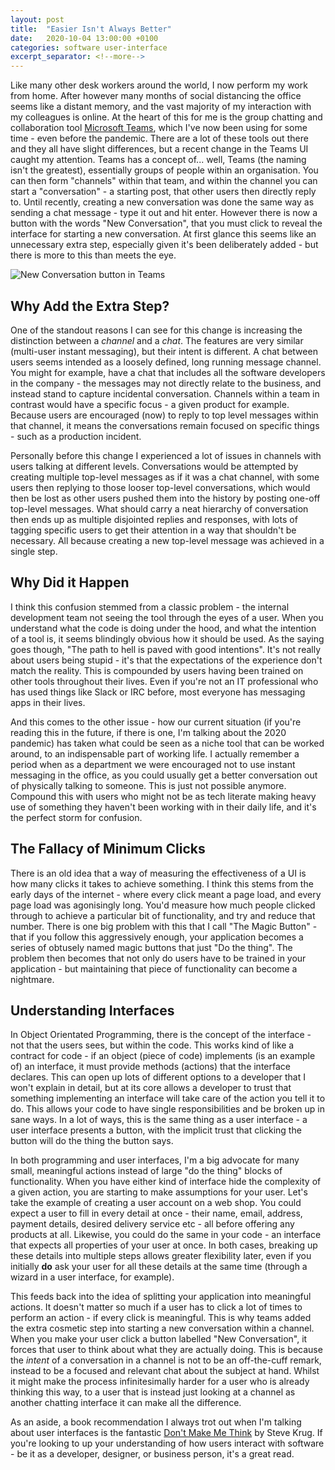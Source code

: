 ```yaml
---
layout: post
title:  "Easier Isn't Always Better"
date:   2020-10-04 13:00:00 +0100
categories: software user-interface
excerpt_separator: <!--more-->
---
```


Like many other desk workers around the world, I now perform my work from home. After however many months of social distancing the office seems like a distant memory, and the vast majority of my interaction with my colleagues is online. At the heart of this for me is the group chatting and collaboration tool [Microsoft Teams](https://www.microsoft.com/en-gb/microsoft-365/microsoft-teams/group-chat-software), which I've now been using for some time - even before the pandemic. There are a lot of these tools out there and they all have slight differences, but a recent change in the Teams UI caught my attention. Teams has a concept of... well, Teams (the naming isn't the greatest), essentially groups of people within an organisation. You can then form "channels" within that team, and within the channel you can start a "conversation" - a starting post, that other users then directly reply to. Until recently, creating a new conversation was done the same way as sending a chat message - type it out and hit enter. However there is now a button with the words "New Conversation", that you must click to reveal the interface for starting a new conversation. At first glance this seems like an unnecessary extra step, especially given it's been deliberately added - but there is more to this than meets the eye.
 
![New Conversation button in Teams](/images/2020-10-04-easier-isnt-always-better.png)

<!--more-->

## Why Add the Extra Step?
 
One of the standout reasons I can see for this change is increasing the distinction between a *channel* and a *chat*. The features are very similar (multi-user instant messaging), but their intent is different. A chat between users seems intended as a loosely defined, long running message channel. You might for example, have a chat that includes all the software developers in the company - the messages may not directly relate to the business, and instead stand to capture incidental conversation. Channels within a team in contrast would have a specific focus - a given product for example. Because users are encouraged (now) to reply to top level messages within that channel, it means the conversations remain focused on specific things - such as a production incident.
 
Personally before this change I experienced a lot of issues in channels with users talking at different levels. Conversations would be attempted by creating multiple top-level messages as if it was a chat channel, with some users then replying to those looser top-level conversations, which would then be lost as other users pushed them into the history by posting one-off top-level messages. What should carry a neat hierarchy of conversation then ends up as multiple disjointed replies and responses, with lots of tagging specific users to get their attention in a way that shouldn't be necessary. All because creating a new top-level message was achieved in a single step.
 
## Why Did it Happen
 
I think this confusion stemmed from a classic problem - the internal development team not seeing the tool through the eyes of a user. When you understand what the code is doing under the hood, and what the intention of a tool is, it seems blindingly obvious how it should be used. As the saying goes though, "The path to hell is paved with good intentions". It's not really about users being stupid - it's that the expectations of the experience don't match the reality. This is compounded by users having been trained on other tools throughout their lives. Even if you're not an IT professional who has used things like Slack or IRC before, most everyone has messaging apps in their lives.
 
And this comes to the other issue - how our current situation (if you're reading this in the future, if there is one, I'm talking about the 2020 pandemic) has taken what could be seen as a niche tool that can be worked around, to an indispensable part of working life. I actually remember a period when as a department we were encouraged not to use instant messaging in the office, as you could usually get a better conversation out of physically talking to someone. This is just not possible anymore. Compound this with users who might not be as tech literate making heavy use of something they haven't been working with in their daily life, and it's the perfect storm for confusion.
 
## The Fallacy of Minimum Clicks
 
There is an old idea that a way of measuring the effectiveness of a UI is how many clicks it takes to achieve something. I think this stems from the early days of the internet - where every click meant a page load, and every page load was agonisingly long. You'd measure how much people clicked through to achieve a particular bit of functionality, and try and reduce that number. There is one big problem with this that I call "The Magic Button" - that if you follow this aggressively enough, your application becomes a series of obtusely named magic buttons that just "Do the thing". The problem then becomes that not only do users have to be trained in your application - but maintaining that piece of functionality can become a nightmare.
 
## Understanding Interfaces
 
In Object Orientated Programming, there is the concept of the interface - not that the users sees, but within the code. This works kind of like a contract for code - if an object (piece of code) implements (is an example of) an interface, it must provide methods (actions) that the interface declares. This can open up lots of different options to a developer that I won't explain in detail, but at its core allows a developer to trust that something implementing an interface will take care of the action you tell it to do. This allows your code to have single responsibilities and be broken up in sane ways. In a lot of ways, this is the same thing as a user interface - a user interface presents a button, with the implicit trust that clicking the button will do the thing the button says.
 
In both programming and user interfaces, I'm a big advocate for many small, meaningful actions instead of large "do the thing" blocks of functionality. When you have either kind of interface hide the complexity of a given action, you are starting to make assumptions for your user. Let's take the example of creating a user account on a web shop. You could expect a user to fill in every detail at once - their name, email, address, payment details, desired delivery service etc - all before offering any products at all. Likewise, you could do the same in your code - an interface that expects all properties of your user at once. In both cases, breaking up these details into multiple steps allows greater flexibility later, even if you initially **do** ask your user for all these details at the same time (through a wizard in a user interface, for example).
 
This feeds back into the idea of splitting your application into meaningful actions. It doesn't matter so much if a user has to click a lot of times to perform an action - if every click is meaningful. This is why teams added the extra cosmetic step into starting a new conversation within a channel. When you make your user click a button labelled "New Conversation", it forces that user to think about what they are actually doing. This is because the *intent* of a conversation in a channel is not to be an off-the-cuff remark, instead to be a focused and relevant chat about the subject at hand. Whilst it might make the process infinitesimally harder for a user who is already thinking this way, to a user that is instead just looking at a channel as another chatting interface it can make all the difference.
 
As an aside, a book recommendation I always trot out when I'm talking about user interfaces is the fantastic [Don't Make Me Think](https://www.goodreads.com/book/show/18197267-don-t-make-me-think-revisited) by Steve Krug. If you're looking to up your understanding of how users interact with software - be it as a developer, designer, or business person, it's a great read.